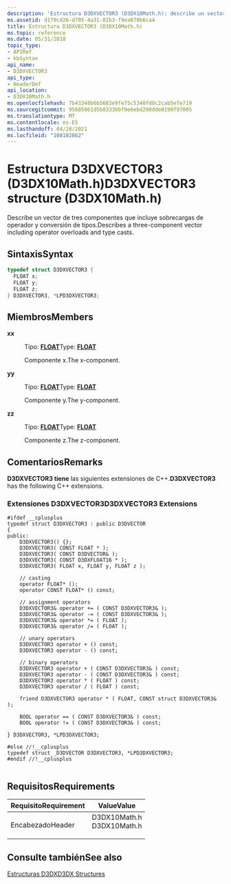 ```yaml
---
description: 'Estructura D3DXVECTOR3 (D3DX10Math.h): describe un vector de tres componentes que incluye sobrecargas de operador y conversión de tipos.'
ms.assetid: d170cd26-d705-4a31-82b3-f9ea070b6ca4
title: Estructura D3DXVECTOR3 (D3DX10Math.h)
ms.topic: reference
ms.date: 05/31/2018
topic_type:
- APIRef
- kbSyntax
api_name:
- D3DXVECTOR3
api_type:
- HeaderDef
api_location:
- D3DX10Math.h
ms.openlocfilehash: 7b43348b6b5683e9fe75c5340fd0c2cab5efe719
ms.sourcegitcommit: 95685061d5b0333bbf9e6ebd208dde8190f97005
ms.translationtype: MT
ms.contentlocale: es-ES
ms.lasthandoff: 04/28/2021
ms.locfileid: "108102862"
---
```

# <a name="d3dxvector3-structure-d3dx10mathh"></a><span data-ttu-id="78e8c-103">Estructura D3DXVECTOR3 (D3DX10Math.h)</span><span class="sxs-lookup"><span data-stu-id="78e8c-103">D3DXVECTOR3 structure (D3DX10Math.h)</span></span>

<span data-ttu-id="78e8c-104">Describe un vector de tres componentes que incluye sobrecargas de operador y conversión de tipos.</span><span class="sxs-lookup"><span data-stu-id="78e8c-104">Describes a three-component vector including operator overloads and type casts.</span></span>

## <a name="syntax"></a><span data-ttu-id="78e8c-105">Sintaxis</span><span class="sxs-lookup"><span data-stu-id="78e8c-105">Syntax</span></span>


```C++
typedef struct D3DXVECTOR3 {
  FLOAT x;
  FLOAT y;
  FLOAT z;
} D3DXVECTOR3, *LPD3DXVECTOR3;
```



## <a name="members"></a><span data-ttu-id="78e8c-106">Miembros</span><span class="sxs-lookup"><span data-stu-id="78e8c-106">Members</span></span>

<dl> <dt>

<span data-ttu-id="78e8c-107">**x**</span><span class="sxs-lookup"><span data-stu-id="78e8c-107">**x**</span></span>
</dt> <dd>

<span data-ttu-id="78e8c-108">Tipo: **[ **FLOAT**](../winprog/windows-data-types.md)**</span><span class="sxs-lookup"><span data-stu-id="78e8c-108">Type: **[**FLOAT**](../winprog/windows-data-types.md)**</span></span>

</dd> <dd>

<span data-ttu-id="78e8c-109">Componente x.</span><span class="sxs-lookup"><span data-stu-id="78e8c-109">The x-component.</span></span>

</dd> <dt>

<span data-ttu-id="78e8c-110">**y**</span><span class="sxs-lookup"><span data-stu-id="78e8c-110">**y**</span></span>
</dt> <dd>

<span data-ttu-id="78e8c-111">Tipo: **[ **FLOAT**](../winprog/windows-data-types.md)**</span><span class="sxs-lookup"><span data-stu-id="78e8c-111">Type: **[**FLOAT**](../winprog/windows-data-types.md)**</span></span>

</dd> <dd>

<span data-ttu-id="78e8c-112">Componente y.</span><span class="sxs-lookup"><span data-stu-id="78e8c-112">The y-component.</span></span>

</dd> <dt>

<span data-ttu-id="78e8c-113">**z**</span><span class="sxs-lookup"><span data-stu-id="78e8c-113">**z**</span></span>
</dt> <dd>

<span data-ttu-id="78e8c-114">Tipo: **[ **FLOAT**](../winprog/windows-data-types.md)**</span><span class="sxs-lookup"><span data-stu-id="78e8c-114">Type: **[**FLOAT**](../winprog/windows-data-types.md)**</span></span>

</dd> <dd>

<span data-ttu-id="78e8c-115">Componente z.</span><span class="sxs-lookup"><span data-stu-id="78e8c-115">The z-component.</span></span>

</dd> </dl>

## <a name="remarks"></a><span data-ttu-id="78e8c-116">Comentarios</span><span class="sxs-lookup"><span data-stu-id="78e8c-116">Remarks</span></span>

<span data-ttu-id="78e8c-117">**D3DXVECTOR3 tiene** las siguientes extensiones de C++.</span><span class="sxs-lookup"><span data-stu-id="78e8c-117">**D3DXVECTOR3** has the following C++ extensions.</span></span>

### <a name="d3dxvector3-extensions"></a><span data-ttu-id="78e8c-118">Extensiones D3DXVECTOR3</span><span class="sxs-lookup"><span data-stu-id="78e8c-118">D3DXVECTOR3 Extensions</span></span>


```
#ifdef __cplusplus
typedef struct D3DXVECTOR3 : public D3DVECTOR
{
public:
    D3DXVECTOR3() {};
    D3DXVECTOR3( CONST FLOAT * );
    D3DXVECTOR3( CONST D3DVECTOR& );
    D3DXVECTOR3( CONST D3DXFLOAT16 * );
    D3DXVECTOR3( FLOAT x, FLOAT y, FLOAT z );

    // casting
    operator FLOAT* ();
    operator CONST FLOAT* () const;

    // assignment operators
    D3DXVECTOR3& operator += ( CONST D3DXVECTOR3& );
    D3DXVECTOR3& operator -= ( CONST D3DXVECTOR3& );
    D3DXVECTOR3& operator *= ( FLOAT );
    D3DXVECTOR3& operator /= ( FLOAT );

    // unary operators
    D3DXVECTOR3 operator + () const;
    D3DXVECTOR3 operator - () const;

    // binary operators
    D3DXVECTOR3 operator + ( CONST D3DXVECTOR3& ) const;
    D3DXVECTOR3 operator - ( CONST D3DXVECTOR3& ) const;
    D3DXVECTOR3 operator * ( FLOAT ) const;
    D3DXVECTOR3 operator / ( FLOAT ) const;

    friend D3DXVECTOR3 operator * ( FLOAT, CONST struct D3DXVECTOR3& );

    BOOL operator == ( CONST D3DXVECTOR3& ) const;
    BOOL operator != ( CONST D3DXVECTOR3& ) const;

} D3DXVECTOR3, *LPD3DXVECTOR3;

#else //!__cplusplus
typedef struct _D3DVECTOR D3DXVECTOR3, *LPD3DXVECTOR3;
#endif //!__cplusplus
        
```



## <a name="requirements"></a><span data-ttu-id="78e8c-119">Requisitos</span><span class="sxs-lookup"><span data-stu-id="78e8c-119">Requirements</span></span>



| <span data-ttu-id="78e8c-120">Requisito</span><span class="sxs-lookup"><span data-stu-id="78e8c-120">Requirement</span></span> | <span data-ttu-id="78e8c-121">Value</span><span class="sxs-lookup"><span data-stu-id="78e8c-121">Value</span></span> |
|-------------------|-----------------------------------------------------------------------------------------|
| <span data-ttu-id="78e8c-122">Encabezado</span><span class="sxs-lookup"><span data-stu-id="78e8c-122">Header</span></span><br/> | <dl> <span data-ttu-id="78e8c-123"><dt>D3DX10Math.h</dt></span><span class="sxs-lookup"><span data-stu-id="78e8c-123"><dt>D3DX10Math.h</dt></span></span> </dl> |



## <a name="see-also"></a><span data-ttu-id="78e8c-124">Consulte también</span><span class="sxs-lookup"><span data-stu-id="78e8c-124">See also</span></span>

<dl> <dt>

[<span data-ttu-id="78e8c-125">Estructuras D3DX</span><span class="sxs-lookup"><span data-stu-id="78e8c-125">D3DX Structures</span></span>](d3d10-graphics-reference-d3dx10-structures.md)
</dt> </dl>

 

 
